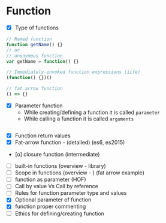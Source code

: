 # Function
- [x] Type of functions
```javascript
// Named function
function getName() {}
// or
// anonymous function
var getName = function() {}

// Immediately-invoked function expressions (iife)
(function() {})()

// fat arrow function
() => {}
```

- [x] Parameter function
  - While creating/defining a function it is called `parameter`
  - While calling a function it is called `arguments`

```javascript

```
- [x] Function return values
- [x] Fat-arrow function - (detailed) (es6, es2015)
- [o] closure function (intermediate)
- [ ] built-in functions (overview - library)
- [ ] Scope in functions (overview - ) (fat arrow example)
- [ ] function as parameter (HOF)
- [ ] Call by value Vs Call by reference
- [ ] Rules for function parameter type and values
- [x] Optional parameter of function
- [x] function proper commenting
- [ ] Ethics for defining/creating function
